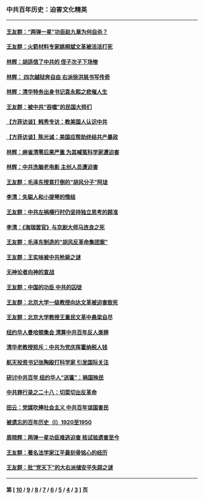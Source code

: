 ### 中共百年历史：迫害文化精英
---
#### [王友群：“两弹一星”功臣赵九章为何自杀？](../../pages/nf1176111/n14059162.md?09280430) 
#### [王友群：火箭材料专家姚桐斌文革被活活打死](../../pages/nf1176111/n14048805.md?09280430) 
#### [林辉：胡适信了中共的 侄子次子下场惨](../../pages/nf1176111/n14019760.md?09280430) 
#### [林辉： 四次越狱奔自由 右派徐洪慈书写传奇](../../pages/nf1176111/n14010438.md?09280430) 
#### [林辉：清华特务出身书记袁永熙之悲催人生](../../pages/nf1176111/n13997413.md?09280430) 
#### [王友群：被中共“吞噬”的民国大师们](../../pages/nf1176111/n13942620.md?09280430) 
#### [【方菲访谈】韩秀专访：教美国人认识中共](../../pages/nf1176111/n13821310.md?09280430) 
#### [【方菲访谈】陈光诚：美国应帮助终结共产暴政](../../pages/nf1176111/n13759521.md?09280430) 
#### [林辉：麻雀清零后果严重 为其喊冤科学家遭迫害](../../pages/nf1176111/n13746900.md?09280430) 
#### [林辉：中共洗脑老电影 主创人员遭迫害](../../pages/nf1176111/n13699437.md?09280430) 
#### [王友群：毛泽东授意打倒的“胡风分子”阿垅](../../pages/nf1176111/n13592541.md?09280430) 
#### [李清：失聪人和小提琴的情结](../../pages/nf1176111/n13459280.md?09280430) 
#### [王友群：中共左祸横行时仍坚持独立思考的顾准](../../pages/nf1176111/n13444722.md?09280430) 
#### [李清：《海瑞罢官》与京剧大师马连良之死](../../pages/nf1176111/n13412316.md?09280430) 
#### [王友群：毛泽东制造的“胡风反革命集团案”](../../pages/nf1176111/n13324909.md?09280430) 
#### [王友群：王实味被中共枪毙之谜](../../pages/nf1176111/n13307502.md?09280430) 
#### [无神论者向神的宣战](../../pages/nf1176111/n13281535.md?09280430) 
#### [王友群：中国的功臣 中共的囚徒](../../pages/nf1176111/n13291790.md?09280430) 
#### [王友群：北京大学一级教授向达文革被迫害致死](../../pages/nf1176111/n13150966.md?09280430) 
#### [王友群：北京大学教授王重民文革中悬梁自尽](../../pages/nf1176111/n13084645.md?09280430) 
#### [纽约华人曼哈顿集会 清算中共百年反人类罪](../../pages/nf1176111/n13084157.md?09280430) 
#### [清华老教授怒斥：中共为党庆挥霍纳税人钱](../../pages/nf1176111/n13071430.md?09280430) 
#### [航天投资书记张陶殴打科学家 引发国际关注](../../pages/nf1176111/n13069132.md?09280430) 
#### [研讨中共百年 纽约华人“送匾”：祸国殃民](../../pages/nf1176111/n13057367.md?09280430) 
#### [中共罪行录之二十八：切菜切出反革命](../../pages/nf1176111/n13030600.md?09280430) 
#### [田云：党媒吹捧社会主义 中共百年误国害民](../../pages/nf1176111/n13006682.md?09280430) 
#### [被遗忘的百年历史（I）1920至1950](../../pages/nf1176111/n12986411.md?09280430) 
#### [周晓辉：两弹一星功臣难逃迫害 核试验遗害至今](../../pages/nf1176111/n12974997.md?09280430) 
#### [王友群：著名法学家江平最刻骨铭心的经历](../../pages/nf1176111/n12970787.md?09280430) 
#### [王友群：批“党天下”的大右派储安平失踪之谜](../../pages/nf1176111/n12954229.md?09280430) 

---
#### 第 [ [10](./10.md?09280430) / [9](./9.md?09280430) / [8](./8.md?09280430) / [7](./7.md?09280430) / [6](./6.md?09280430) / [5](./5.md?09280430) / [4](./4.md?09280430) / [3](./3.md?09280430) ] 页
